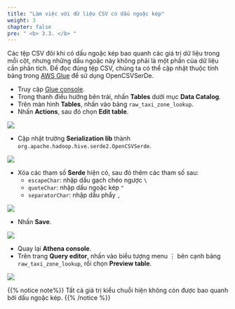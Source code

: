 ```yaml
---
title: "Làm việc với dữ liệu CSV có dấu ngoặc kép"
weight: 3
chapter: false
pre: " <b> 3.3. </b> "
---
```


Các tệp CSV đôi khi có dấu ngoặc kép bao quanh các giá trị dữ liệu trong mỗi cột, nhưng những dấu ngoặc này không phải là một phần của dữ liệu cần phân tích. Để đọc đúng tệp CSV, chúng ta có thể cập nhật thuộc tính bảng trong [AWS Glue](https://ap-southeast-1.console.aws.amazon.com/glue/home?region=ap-southeast-1#/v2/getting-started) để sử dụng OpenCSVSerDe.

- Truy cập [Glue console](https://ap-southeast-1.console.aws.amazon.com/glue/home?region=ap-southeast-1#/v2/getting-started).
- Trong thanh điều hướng bên trái, nhấn **Tables** dưới mục **Data Catalog**.
- Trên màn hình **Tables**, nhấn vào bảng `raw_taxi_zone_lookup`.
- Nhấn **Actions**, sau đó chọn **Edit table**.

![](../../images/3.exploring/9.png)

- Cập nhật trường **Serialization lib** thành `org.apache.hadoop.hive.serde2.OpenCSVSerde`.

![](../../images/3.exploring/10.png)

- Xóa các tham số **Serde** hiện có, sau đó thêm các tham số sau:
  - `escapeChar`: nhập dấu gạch chéo ngược `\`
  - `quoteChar`: nhập dấu ngoặc kép `"`
  - `separatorChar`: nhập dấu phẩy `,`

![](../../images/3.exploring/11.png)

- Nhấn **Save**.

![](../../images/3.exploring/12.png)

- Quay lại **Athena console**.
- Trên trang **Query editor**, nhấn vào biểu tượng menu ⋮ bên cạnh bảng `raw_taxi_zone_lookup`, rồi chọn **Preview table**.

![](../../images/3.exploring/13.png)

{{% notice note%}}
Tất cả giá trị kiểu chuỗi hiện không còn được bao quanh bởi dấu ngoặc kép.
{{% /notice %}}
